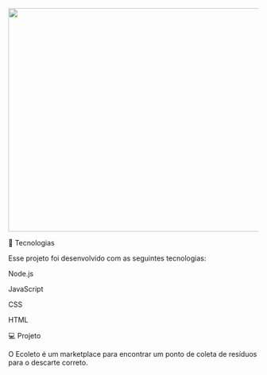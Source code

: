 <img src="https://user-images.githubusercontent.com/62508848/84280486-bbafb300-ab0d-11ea-91b0-21d0a5befe7e.jpg" width="740" height="450" style="align-items:center">

🚀 Tecnologias

Esse projeto foi desenvolvido com as seguintes tecnologias:

Node.js

JavaScript

CSS

HTML

💻 Projeto

O Ecoleto é um marketplace para encontrar um ponto de coleta de resíduos para o descarte correto.
